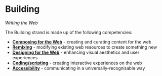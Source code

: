 Building
=====
*Writing the Web*

The Building strand is made up of the following competencies:

* **[Composing for the Web](https://github.com/mozilla/webliteracymap/blob/master/v1.5%20%28current%29/Building/Composing%20for%20the%20Web.md)** - creating and curating content for the web
* **[Remixing](https://github.com/mozilla/webliteracymap/blob/master/v1.5%20%28current%29/Building/Remixing.md)** - modifying existing web resources to create something new
* **[Designing for the Web](https://github.com/mozilla/webliteracymap/blob/master/v1.5%20%28current%29/Building/Designing%20for%20the%20Web.md)** - enhancing visual aesthetics and user experiences
* **[Coding/scripting](https://github.com/mozilla/webliteracymap/blob/master/v1.5%20%28current%29/Building/Coding-scripting.md)** - creating interactive experiences on the web
* **[Accessibility](https://github.com/mozilla/webliteracymap/blob/master/v1.5%20%28current%29/Building/Accessibility.md)** - communicating in a universally-recognisable way

